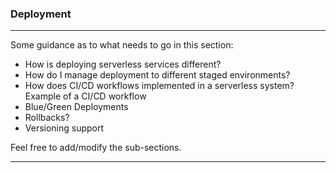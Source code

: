 <!--
title: Deployment
menuText: Deployment
menuOrder: 11
description: Some best practices around deploying serverless apps.
layout: Doc
-->

### Deployment  

***
Some guidance as to what needs to go in this section:

* How is deploying serverless services different? 
* How do I manage deployment to different staged environments?
* How does CI/CD workflows implemented in a serverless system? Example of a CI/CD workflow
* Blue/Green Deployments
* Rollbacks? 
* Versioning support

Feel free to add/modify the sub-sections. 
***